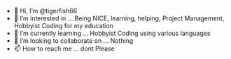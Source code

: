 - 👋 Hi, I’m @tigerfish66
- 👀 I’m interested in ... Being NICE, learning, helping, Project Management, Hobbyist Coding for my education
- 🌱 I’m currently learning ... Hobbyist Coding using various languages
- 💞️ I’m looking to collaborate on ... Nothing
- 📫 How to reach me ... dont Please

<!---
tigerfish66/tigerfish66 is a ✨ special ✨ repository because its `README.md` (this file) appears on your GitHub profile.
You can click the Preview link to take a look at your changes.
--->
